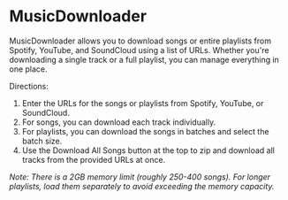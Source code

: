 # MusicDownloader

MusicDownloader allows you to download songs or entire playlists from Spotify, YouTube, and SoundCloud using a list of URLs. Whether you're downloading a single track or a full playlist, you can manage everything in one place.

Directions:
1. Enter the URLs for the songs or playlists from Spotify, YouTube, or SoundCloud.
1. For songs, you can download each track individually.
1. For playlists, you can download the songs in batches and select the batch size.
1. Use the Download All Songs button at the top to zip and download all tracks from the provided URLs at once.

_Note: There is a 2GB memory limit (roughly 250-400 songs). For longer playlists, load them separately to avoid exceeding the memory capacity._

